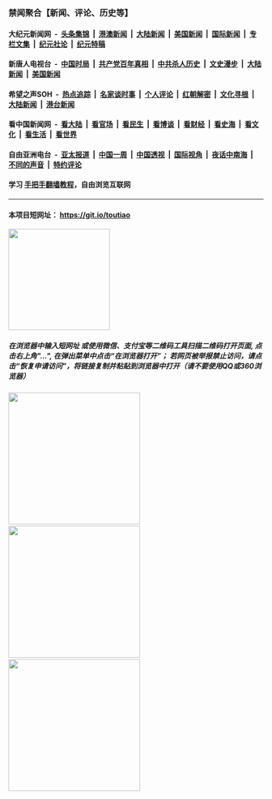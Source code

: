 ### 禁闻聚合【新闻、评论、历史等】

#### 大纪元新闻网 &nbsp;-&nbsp; [头条集锦](indexes/E头条集锦.md?t=02141211) &nbsp;|&nbsp; [港澳新闻](indexes/E港澳新闻.md?t=02141211)  &nbsp;|&nbsp; [大陆新闻](indexes/E大陆新闻.md?t=02141211) &nbsp;|&nbsp; [美国新闻](indexes/E美国新闻.md?t=02141211) &nbsp;|&nbsp; [国际新闻](indexes/E国际新闻.md?t=02141211) &nbsp;|&nbsp; [专栏文集](indexes/E专栏文集.md?t=02141211) &nbsp;|&nbsp; [纪元社论](indexes/E纪元社论.md?t=02141211) &nbsp;|&nbsp; [纪元特稿](indexes/E纪元特稿.md?t=02141211) 

#### 新唐人电视台 &nbsp;-&nbsp; [中国时局](indexes/N中国时局.md?t=02141211) &nbsp;|&nbsp; [共产党百年真相](indexes/N共产党百年真相.md?t=02141211) &nbsp;|&nbsp; [中共杀人历史](indexes/N中共杀人历史.md?t=02141211) &nbsp;|&nbsp; [文史漫步](indexes/N文史漫步.md?t=02141211) &nbsp;|&nbsp; [大陆新闻](indexes/N大陆新闻.md?t=02141211) &nbsp;|&nbsp; [美国新闻](indexes/N美国新闻.md?t=02141211)

#### 希望之声SOH &nbsp;-&nbsp; [热点追踪](indexes/H热点追踪.md?t=02141211) &nbsp;|&nbsp; [名家谈时事](indexes/H名家谈时事.md?t=02141211) &nbsp;|&nbsp; [个人评论](indexes/H个人评论.md?t=02141211)  &nbsp;|&nbsp; [红朝解密](indexes/H红朝解密.md?t=02141211) &nbsp;|&nbsp; [文化寻根](indexes/H文化寻根.md?t=02141211) &nbsp;|&nbsp; [大陆新闻](indexes/H大陆新闻.md?t=02141211) &nbsp;|&nbsp; [港台新闻](indexes/H港台新闻.md?t=02141211)

#### 看中国新闻网 &nbsp;-&nbsp; [看大陆](indexes/S看大陆.md?t=02141211) &nbsp;|&nbsp; [看官场](indexes/S看官场.md?t=02141211) &nbsp;|&nbsp; [看民生](indexes/S看民生.md?t=02141211)  &nbsp;|&nbsp; [看博谈](indexes/S看博谈.md?t=02141211) &nbsp;|&nbsp; [看财经](indexes/S看财经.md?t=02141211) &nbsp;|&nbsp; [看史海](indexes/S看史海.md?t=02141211) &nbsp;|&nbsp; [看文化](indexes/S看文化.md?t=02141211) &nbsp;|&nbsp; [看生活](indexes/S看生活.md?t=02141211) &nbsp;|&nbsp; [看世界](indexes/S看世界.md?t=02141211)

#### 自由亚洲电台 &nbsp;-&nbsp; [亚太报道](indexes/R亚太报道.md?t=02141211) &nbsp;|&nbsp; [中国一周](indexes/R中国一周.md?t=02141211) &nbsp;|&nbsp; [中国透视](indexes/R中国透视.md?t=02141211)  &nbsp;|&nbsp; [国际视角](indexes/R国际视角.md?t=02141211) &nbsp;|&nbsp; [夜话中南海](indexes/R夜话中南海.md?t=02141211) &nbsp;|&nbsp; [不同的声音](indexes/R不同的声音.md?t=02141211) &nbsp;|&nbsp; [特约评论](indexes/R特约评论.md?t=02141211)

#### 学习 [手把手翻墙教程](https://github.com/gfw-breaker/guides/wiki)，自由浏览互联网

----

#### 本项目短网址： https://git.io/toutiao
<img src="https://raw.githubusercontent.com/gfw-breaker/banned-news/master/scripts/img/qr.png" width="200px"/>  

##### 在浏览器中输入短网址 或使用微信、支付宝等二维码工具扫描二维码打开页面, 点击右上角"...", 在弹出菜单中点击“在浏览器打开”； 若网页被举报禁止访问，请点击“恢复申请访问”，将链接复制并粘贴到浏览器中打开（请不要使用QQ或360浏览器）

<img src="https://raw.githubusercontent.com/gfw-breaker/banned-news/master/scripts/img/1.png" width="260px"/> &nbsp; <img src="https://raw.githubusercontent.com/gfw-breaker/banned-news/master/scripts/img/2.png" width="260px"/> &nbsp; <img src="https://raw.githubusercontent.com/gfw-breaker/banned-news/master/scripts/img/3.png" width="260px"/>
